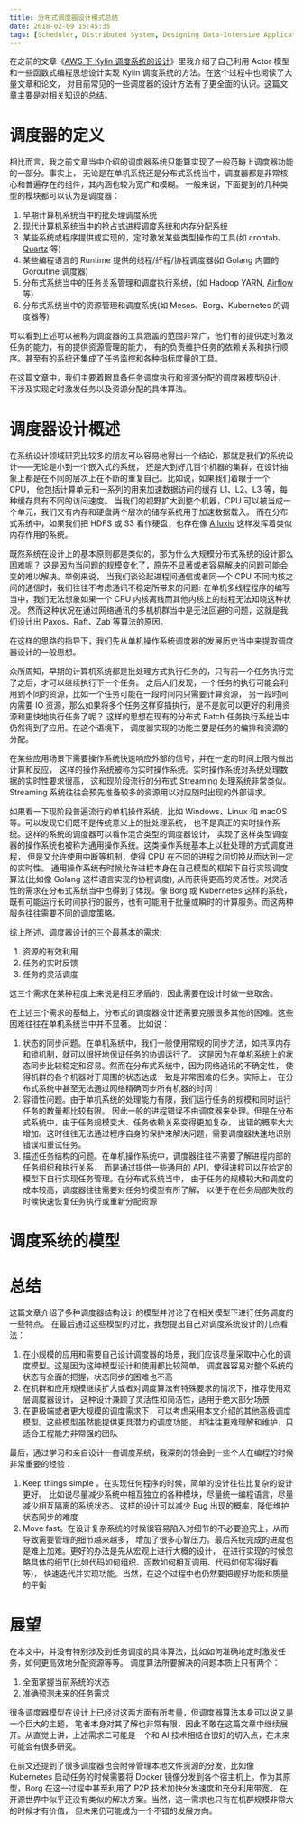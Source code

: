 ```yaml
---
title: 分布式调度器设计模式总结
date: 2018-02-09 15:45:35
tags: [Scheduler, Distributed System, Designing Data-Intensive Applications, Summary, Designing Paradigm] 
---
```


在之前的文章《[AWS 下 Kylin 调度系统的设计](/2017/10/13/kylin-aws-scheduler-system/)》里我介绍了自己利用 Actor
模型和一些函数式编程思想设计实现 Kylin 调度系统的方法。在这个过程中也阅读了大量文章和论文，
对目前常见的一些调度器的设计方法有了更全面的认识。这篇文章主要是对相关知识的总结。

<!-- more -->

# 调度器的定义

相比而言，我之前文章当中介绍的调度器系统只能算实现了一般范畴上调度器功能的一部分。事实上，
无论是在单机系统还是分布式系统当中，调度器都是非常核心和普遍存在的组件，其内涵也较为宽广和模糊。
一般来说，下面提到的几种类型的模块都可以认为是调度器：

1. 早期计算机系统当中的批处理调度系统
2. 现代计算机系统当中的抢占式进程调度系统和内存分配系统
3. 某些系统或程序提供或实现的，定时激发某些类型操作的工具(如 crontab、[Quartz](http://www.quartz-scheduler.org/) 等)
3. 某些编程语言的 Runtime 提供的线程/纤程/协程调度器(如 Golang 内置的 Goroutine 调度器)
3. 分布式系统当中的任务关系管理和调度执行系统，(如 Hadoop YARN, [Airflow](https://airflow.apache.org/) 等)
4. 分布式系统当中的资源管理和调度系统(如 Mesos、Borg、Kubernetes 的调度器等)

可以看到上述可以被称为调度器的工具涵盖的范围非常广，他们有的提供定时激发任务的能力，有的提供资源管理的能力，
有的负责维护任务的依赖关系和执行顺序。甚至有的系统还集成了任务监控和各种指标度量的工具。

在这篇文章中，我们主要着眼具备任务调度执行和资源分配的调度器模型设计，
不涉及实现定时激发任务以及资源分配的具体算法。

# 调度器设计概述

在系统设计领域研究比较多的朋友可以容易地得出一个结论，那就是我们的系统设计——无论是小到一个嵌入式的系统，
还是大到好几百个机器的集群，在设计抽象上都是在不同的层次上在不断的重复自己。比如说，如果我们着眼于一个 CPU，
他包括计算单元和一系列的用来加速数据访问的缓存 L1、L2、L3 等，每种缓存具有不同的访问速度。
当我们的视野扩大到整个机器，CPU 可以被当成一个单元，我们又有内存和硬盘两个层次的储存系统用于加速数据载入。
而在分布式系统中，如果我们把 HDFS 或 S3 看作硬盘，也存在像 [Alluxio](https://www.alluxio.org/) 
这样发挥着类似内存作用的系统。

既然系统在设计上的基本原则都是类似的，那为什么大规模分布式系统的设计那么困难呢？
这是因为当问题的规模变化了，原先不显著或者容易解决的问题可能会变的难以解决。举例来说，
当我们谈论起进程间通信或者同一个 CPU 不同内核之间的通信时，我们往往不考虑通讯不稳定所带来的问题:
在单机多线程程序的编写当中，我们无法想象如果一个 CPU 内核离线而其他内核上的线程无法知晓这种状况。
然而这种状况在通过网络通讯的多机机群当中是无法回避的问题，这就是我们设计出 Paxos、Raft、Zab
等算法的原因。

在这样的思路的指导下，我们先从单机操作系统调度器的发展历史当中来提取调度器设计的一般思想。

众所周知，早期的计算机系统都是批处理方式执行任务的，只有前一个任务执行完了之后，才可以继续执行下一个任务。
之后人们发现，一个任务的执行可能会利用到不同的资源，比如一个任务可能在一段时间内只需要计算资源，
另一段时间内需要 IO 资源，那么如果将多个任务这样穿插执行，是不是就可以更好的利用资源和更快地执行任务了呢？
这样的思想在现有的分布式 Batch 任务执行系统当中仍然得到了应用。在这个语境下，
调度器实现的功能主要是任务的编排和资源的分配。

在某些应用场景下需要操作系统快速响应外部的信号，并在一定的时间上限内做出计算和反应，
这样的操作系统被称为实时操作系统。实时操作系统对系统处理数据的实时性要求很高，
这和现阶段流行的分布式 Streaming 处理系统非常类似。Streaming 系统往往会预先准备较多的资源用以对应随时出现的外部请求。

如果看一下现阶段普遍流行的单机操作系统，比如 Windows、Linux 和 macOS 等。可以发现它们既不是传统意义上的批处理系统，
也不是真正的实时操作系统。这样的系统的调度器可以看作混合类型的调度器设计，
实现了这样类型调度器的操作系统也被称为通用操作系统。这类操作系统基本上以批处理的方式调度进程，
但是又允许使用中断等机制，使得 CPU 在不同的进程之间切换从而达到一定的实时性。
通用操作系统有时候允许进程本身在自己模型的框架下自行实现调度算法(比如像 Golang 这样语言实现的协程调度),
从而获得更高的灵活性。对灵活性的需求在分布式系统当中也得到了体现。像 Borg 或 Kubernetes 这样的系统，
既有可能运行长时间执行的服务，也有可能用于批量或瞬时的计算服务。而这两种服务往往需要不同的调度策略。

综上所述，调度器设计的三个最基本的需求:

1. 资源的有效利用
2. 任务的实时反馈
3. 任务的灵活调度

这三个需求在某种程度上来说是相互矛盾的，因此需要在设计时做一些取舍。

在上述三个需求的基础上，分布式的调度器设计还需要克服很多其他的困难。这些困难往往在单机系统当中并不显著。
比如说：

1. 状态的同步问题。在单机系统中，我们一般使用常规的同步方法，如共享内存和锁机制，就可以很好地保证任务的协调运行了。
这是因为在单机系统上的状态同步比较稳定和容易。然而在分布式系统中，因为网络通讯的不确定性，
使得机群的各个机器对于周围的状态达成一致是非常困难的任务。实际上，
在分布式系统中甚至无法通过网络精确同步所有机器的时间！
2. 容错性问题。由于单机系统的处理能力有限，我们运行任务的规模和同时运行任务的数量都比较有限。
因此一般的进程错误不由调度器来处理。但是在分布式系统中，由于任务规模变大、任务依赖关系变得更加复杂，
出错的概率大大增加。这时往往无法通过程序自身的保护来解决问题，需要调度器快速地识别错误和重试任务。
3. 描述任务结构的问题。在单机操作系统中，调度器往往不需要了解进程内部的任务组织和执行关系，
而是通过提供一些通用的 API，使得进程可以在给定的模型下自行实现任务管理。在分布式系统当中，
由于任务的规模较大和调度的成本较高，调度器往往需要对任务的模型有所了解，
以便于在任务局部失败的时候快速恢复任务执行或重新分配资源

# 调度系统的模型

# 总结

这篇文章介绍了多种调度器结构设计的模型并讨论了在相关模型下进行任务调度的一些特点。
在最后通过这些模型的对比，我想提出自己对调度系统设计的几点看法：

1. 在小规模的应用和需要自己设计调度器的场景，我们应该尽量采取中心化的调度模型。这是因为这种模型设计和使用都比较简单，
调度器容易对整个系统的状态有全面的把握，状态同步的困难也不高
2. 在机群和应用规模继续扩大或者对调度算法有特殊要求的情况下，推荐使用双层调度器设计，
这种设计兼顾了灵活性和简洁性，适用于绝大部分场景
3. 在更极端或者更大规模的调度需求下，可以考虑采用本文介绍的其他高级调度模型。这些模型虽然能提供更具潜力的调度功能，
却往往更难理解和维护，只适合工程能力非常强的团队

最后，通过学习和亲自设计一套调度系统，我深刻的领会到一些个人在编程的时候非常重要的经验：

1. Keep things simple 。在实现任何程序的时候，简单的设计往往比复杂的设计更好。
比如说尽量减少系统中相互独立的各种模块，尽量统一编程语言，尽量减少相互隔离的系统状态。
这样的设计可以减少 Bug 出现的概率，降低维护状态同步的难度
2. Move fast。在设计复杂系统的时候很容易陷入对细节的不必要追究上，从而导致需要管理的细节越来越多，
增加了很多心智压力。最后系统完成的进度也是难上加难。更好的办法是先从宏观上进行大概的设计，
在进行实现的时候忽略具体的细节(比如代码如何组织、函数如何相互调用、代码如何写得好看等)，
快速迭代并实现功能。当然，在这个过程中也仍然要把握好功能和质量的平衡

# 展望

在本文中，并没有特别涉及到任务调度的具体算法，比如如何准确地定时激发任务，如何更高效地分配资源等等。
调度算法所要解决的问题本质上只有两个：

1. 全面掌握当前系统的状态
2. 准确预测未来的任务需求

很多调度器模型在设计上已经对这两方面有所考量，但调度器算法本身可以说又是一个巨大的主题，
笔者本身对其了解也非常有限，因此不敢在这篇文章中继续展开。从直觉上讲，上述需求二可能是一个和 AI
技术相结合很好的切入点，在未来可能会有很多研究。

在前文还提到了很多调度器也会附带管理本地文件资源的分发，比如像 Kubernetes 启动任务的时候需要将 Docker
镜像分发到各个宿主机上。作为其原型，Borg 在这一过程中甚至利用了 P2P 技术加快分发速度和充分利用带宽。
在开源世界中似乎还没有类似的解决方案。当然，这一需求也只有在机群规模非常大的时候才有价值，
但未来仍可能成为一个不错的发展方向。


